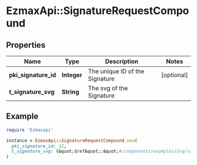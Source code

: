 # EzmaxApi::SignatureRequestCompound

## Properties

| Name | Type | Description | Notes |
| ---- | ---- | ----------- | ----- |
| **pki_signature_id** | **Integer** | The unique ID of the Signature | [optional] |
| **t_signature_svg** | **String** | The svg of the Signature |  |

## Example

```ruby
require 'Ezmaxapi'

instance = EzmaxApi::SignatureRequestCompound.new(
  pki_signature_id: 12,
  t_signature_svg: {&quot;$ref&quot;:&quot;#/components/examples/Svg/value&quot;}
)
```

